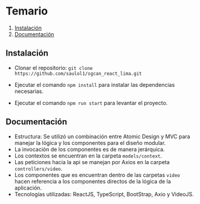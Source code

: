 # Temario
1. [Instalación](#instalación)
2. [Documentación](#documentación)

## Instalación

- Clonar el repositorio: `git clone https://github.com/saulol1/sgcan_react_lima.git`

- Ejecutar el comando `npm install` para instalar las dependencias necesarias.

- Ejecutar el comando `npm run start` para levantar el proyecto.


## Documentación

- Estructura: Se utilizó un combinación entre Atomic Design y MVC para manejar la lógica y los componentes para el diseño modular.
- La invocación de los componentes es de manera jerárquica.
- Los contextos se encuentran en la carpeta `models/context`.
- Las peticiones hacia la api se manejan por Axios en la carpeta `controllers/video`.
- Los componentes que es encuentran dentro de las carpetas `video` hacen referencia a los componentes directos de la lógica de la aplicación.
- Tecnologías utilizadas: ReactJS, TypeScript, BootStrap, Axio y VideoJS.
